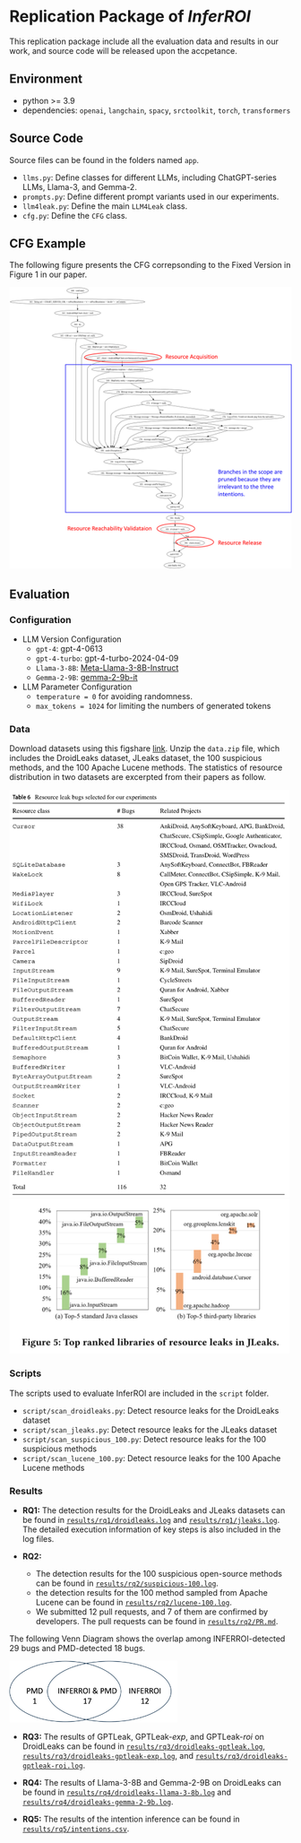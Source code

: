 # Replication Package of *InferROI*
This replication package include all the evaluation data and results in our work, and source code will be released upon the accpetance.





## Environment
- python >= 3.9
- dependencies: `openai`, `langchain`, `spacy`, `srctoolkit`, `torch`, `transformers`

## Source Code
Source files can be found in the folders named `app`.
- `llms.py`: Define classes for different LLMs, including ChatGPT-series LLMs, Llama-3, and Gemma-2.
- `prompts.py`: Define different prompt variants used in our experiments.
- `llm4leak.py`: Define the main `LLM4Leak` class.
- `cfg.py`: Define the `CFG` class.

## CFG Example
The following figure presents the CFG correpsonding to the Fixed Version in Figure 1 in our paper.

<img src="images/cfg.png" alt="CFG" width="800"/>


## Evaluation

### Configuration
- LLM Version Configuration
  - `gpt-4`: gpt-4-0613
  - `gpt-4-turbo`: gpt-4-turbo-2024-04-09
  - `Llama-3-8B`: [Meta-Llama-3-8B-Instruct](https://huggingface.co/meta-llama/Meta-Llama-3-8B-Instruct)
  - `Gemma-2-9B`: [gemma-2-9b-it](https://huggingface.co/google/gemma-2-9b-it)
- LLM Parameter Configuration
  - `temperature = 0` for avoiding randomness.
  - `max_tokens = 1024` for limiting the numbers of generated tokens

### Data
Download datasets using this figshare [link](https://figshare.com/s/6b5623b4d2a18cf1e66e). Unzip the `data.zip` file, which includes the DroidLeaks dataset, JLeaks dataset, the 100 suspicious methods, and the 100 Apache Lucene methods. The statistics of resource distribution in two datasets are excerpted from their papers as follow.

<img src="images/droidleaks.png" alt="DroidLeaks" width="500"/>

<img src="images/jleaks.png" alt="JLeaks" width="500"/>


### Scripts
The scripts used to evaluate InferROI are included in the `script` folder.
- `script/scan_droidleaks.py`: Detect resource leaks for the DroidLeaks dataset
- `script/scan_jleaks.py`: Detect resource leaks for the JLeaks dataset
- `script/scan_suspicious_100.py`: Detect resource leaks for the 100 suspicious methods
- `script/scan_lucene_100.py`: Detect resource leaks for the 100 Apache Lucene methods

### Results
- **RQ1:** The detection results for the DroidLeaks and JLeaks datasets can be found in [`results/rq1/droidleaks.log`](./results/rq1/droidleaks.log) and [`results/rq1/jleaks.log`](./results/rq1/jleaks.log). The detailed execution information of key steps is also included in the log files.

- **RQ2:**
  - The detection results for the 100 suspicious open-source methods can be found in [`results/rq2/suspicious-100.log`](./results/rq2/suspicious-100.log). 
  - the detection results for the 100 method sampled from Apache Lucene can be found in [`results/rq2/lucene-100.log`](./results/rq2/lucene-100.log). 
  - We submitted 12 pull requests, and 7 of them are confirmed by developers. The pull requests can be found in [`results/rq2/PR.md`](./results/rq2/PR.md).

The following Venn Diagram shows the overlap among INFERROI-detected 29 bugs and PMD-detected 18 bugs.

<img src="images/venn.png" alt="Venn" width="300"/>

- **RQ3:** The results of GPTLeak, GPTLeak-*exp*, and GPTLeak-*roi* on DroidLeaks can be found in [`results/rq3/droidleaks-gptleak.log`](./results/rq3/droidleaks-gptleak.log), [`results/rq3/droidleaks-gptleak-exp.log`](./results/rq3/droidleaks-gptleak-exp.log), and [`results/rq3/droidleaks-gptleak-roi.log`](./results/rq3/droidleaks-gptleak-roi.log).

- **RQ4:** The results of Llama-3-8B and Gemma-2-9B on DroidLeaks can be found in [`results/rq4/droidleaks-llama-3-8b.log`](./results/rq4/droidleaks-llama-3-8b.log) and [`results/rq4/droidleaks-gemma-2-9b.log`](./results/rq4/droidleaks-gemma-2-9b.log).

- **RQ5:** The results of the intention inference can be found in [`results/rq5/intentions.csv`](./results/rq5/intentions.csv).
